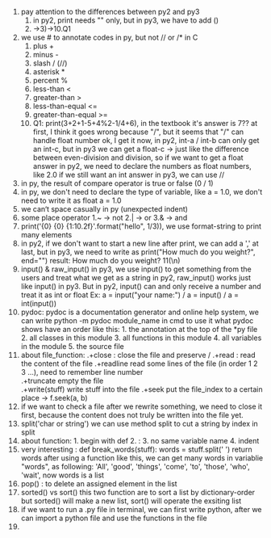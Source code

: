 1) pay attention to the differences between py2 and py3
    1. in py2, print needs "" only, but in py3, we have to add ()
    2. ->3)->10.Q1
2) we use # to annotate codes in py, but not // or /* in C
    1. plus + 
    2. minus -
    3. slash / (//)
    4. asterisk *
    5. percent %
    6. less-than <
    7. greater-than >
    8. less-than-equal <=
    9. greater-than-equal >=
    10. Q1: print(3+2+1-5+4%2-1/4+6), in the textbook it's answer is 7??
            at first, I think it goes wrong because "/", but it seems that "/" can handle float number 
            ok, I get it now, in py2, int-a / int-b can only get an int-c, but in py3 we can get a float-c
            -> just like the difference between even-division and division, so if we want to get a float answer in py2, 
            we need to declare the numbers as float numbers, like 2.0
            if we still want an int answer in py3, we can use //
3) in py, the result of compare operator is true or false (0 / 1)
4) in py, we don't need to declare the type of  variable,
    like a = 1.0, we don't need to write it as float a = 1.0
5) we can‘t space casually in py (unexpected indent)
6) some place operator
    1.~ -> not
    2.| -> or
    3.& -> and
7) print('{0} {0} {1:10.2f}'.format("hello", 1/3)), we use format-string to print many elements
8) in py2, if we don't want to start a new line after print, we can add a ',' at last, but in py3, we need to write as 
   print("How much do you weight?", end="")
   result: How much do you weight? 11(\n)
9) input() & raw_input()
   in py3, we use input() to get something from the users and treat what we get as a string
   in py2, raw_input() works just like input() in py3. But in py2, input() can and only receive a number and treat 
   it as int or float
   Ex: a = input("your name:") / a = input() / a = int(input())
10) pydoc:
    pydoc is a documentation generator and online help system, we can write python -m pydoc module_name in cmd to use it
    what pydoc shows have an order like this: 1. the annotation at the top of the *py file 2. all classes in this module
    3. all functions in this module 4. all variables in the module 5. the source file
11) about file_function: .+close : close the file and preserve / .+read : read the content of the file 
     .+readline read some lines of the file (in order 1 2 3 ...), need to remember line number  
     .+truncate empty the file  
     .+write(stuff) write stuff into the file
     .+seek put the file_index to a certain place -> f.seek(a, b)
12) if we want to check a file after we rewrite something, we need to close it first, because the content does not truly
    be written into the file yet.
13) split('char or string') we can use method split to cut a string by index in split
14) about function: 1. begin with def 2. : 3. no same variable name 4. indent  
15) very interesting : 
    def break_words(stuff):
    words = stuff.split(' ')
    return words
    after using a function like this, we can get many words in variablie "words", as following:
    'All', 'good', 'things', 'come', 'to', 'those', 'who', 'wait', now words is a list
16) pop() :
    to delete an assigned element in the list
17) sorted() vs sort()
    this two function are to sort a list by dictionary-order
    but sorted() will make a new list, sort() will operate the exsiting list
18) if we want to run a .py file in terminal, we can first write python, after we can import a python file and use 
    the functions in the file
19) 
    
    